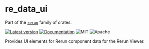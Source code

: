 # re_data_ui

Part of the [`rerun`](https://github.com/rerun-io/rerun) family of crates.

[![Latest version](https://img.shields.io/crates/v/re_data_ui.svg)](https://crates.io/crates/re_data_ui)
[![Documentation](https://docs.rs/re_data_ui/badge.svg)](https://docs.rs/re_data_ui)
![MIT](https://img.shields.io/badge/license-MIT-blue.svg)
![Apache](https://img.shields.io/badge/license-Apache-blue.svg)

Provides UI elements for Rerun component data for the Rerun Viewer.
